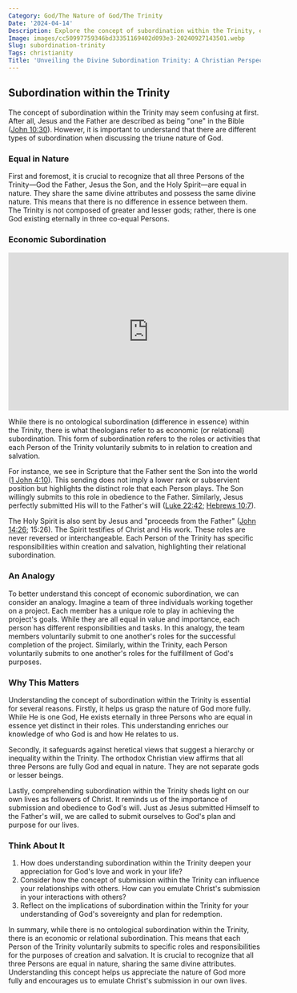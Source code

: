 ```yaml
---
Category: God/The Nature of God/The Trinity
Date: '2024-04-14'
Description: Explore the concept of subordination within the Trinity, examining the hierarchical relationship and roles of the Father, Son, and Holy Spirit in Christian theology. Delve into how this theological principle shapes beliefs about divinity and unity within the Christian faith.
Image: images/cc50997759346bd33351169402d093e3-20240927143501.webp
Slug: subordination-trinity
Tags: christianity
Title: 'Unveiling the Divine Subordination Trinity: A Christian Perspective'
---
```


## Subordination within the Trinity

The concept of subordination within the Trinity may seem confusing at first. After all, Jesus and the Father are described as being "one" in the Bible ([John 10:30](https://www.bibleref.com/John/10/John-10-30.html)). However, it is important to understand that there are different types of subordination when discussing the triune nature of God.

### Equal in Nature

First and foremost, it is crucial to recognize that all three Persons of the Trinity—God the Father, Jesus the Son, and the Holy Spirit—are equal in nature. They share the same divine attributes and possess the same divine nature. This means that there is no difference in essence between them. The Trinity is not composed of greater and lesser gods; rather, there is one God existing eternally in three co-equal Persons.

### Economic Subordination


<iframe width="560" height="315" src="https://www.youtube.com/embed/VM2UE6MIKzM" frameborder="0" allow="autoplay; encrypted-media" allowfullscreen></iframe>


While there is no ontological subordination (difference in essence) within the Trinity, there is what theologians refer to as economic (or relational) subordination. This form of subordination refers to the roles or activities that each Person of the Trinity voluntarily submits to in relation to creation and salvation.

For instance, we see in Scripture that the Father sent the Son into the world ([1 John 4:10](https://www.bibleref.com/1-John/4/1-John-4-10.html)). This sending does not imply a lower rank or subservient position but highlights the distinct role that each Person plays. The Son willingly submits to this role in obedience to the Father. Similarly, Jesus perfectly submitted His will to the Father's will ([Luke 22:42](https://www.bibleref.com/Luke/22/Luke-22-42.html); [Hebrews 10:7](https://www.bibleref.com/Hebrews/10/Hebrews-10-7.html)).

The Holy Spirit is also sent by Jesus and "proceeds from the Father" ([John 14:26](https://www.bibleref.com/John/14/John-14-26.html); 15:26). The Spirit testifies of Christ and His work. These roles are never reversed or interchangeable. Each Person of the Trinity has specific responsibilities within creation and salvation, highlighting their relational subordination.

### An Analogy

To better understand this concept of economic subordination, we can consider an analogy. Imagine a team of three individuals working together on a project. Each member has a unique role to play in achieving the project's goals. While they are all equal in value and importance, each person has different responsibilities and tasks. In this analogy, the team members voluntarily submit to one another's roles for the successful completion of the project. Similarly, within the Trinity, each Person voluntarily submits to one another's roles for the fulfillment of God's purposes.

### Why This Matters

Understanding the concept of subordination within the Trinity is essential for several reasons. Firstly, it helps us grasp the nature of God more fully. While He is one God, He exists eternally in three Persons who are equal in essence yet distinct in their roles. This understanding enriches our knowledge of who God is and how He relates to us.

Secondly, it safeguards against heretical views that suggest a hierarchy or inequality within the Trinity. The orthodox Christian view affirms that all three Persons are fully God and equal in nature. They are not separate gods or lesser beings.

Lastly, comprehending subordination within the Trinity sheds light on our own lives as followers of Christ. It reminds us of the importance of submission and obedience to God's will. Just as Jesus submitted Himself to the Father's will, we are called to submit ourselves to God's plan and purpose for our lives.

### Think About It

1. How does understanding subordination within the Trinity deepen your appreciation for God's love and work in your life?
2. Consider how the concept of submission within the Trinity can influence your relationships with others. How can you emulate Christ's submission in your interactions with others?
3. Reflect on the implications of subordination within the Trinity for your understanding of God's sovereignty and plan for redemption.

In summary, while there is no ontological subordination within the Trinity, there is an economic or relational subordination. This means that each Person of the Trinity voluntarily submits to specific roles and responsibilities for the purposes of creation and salvation. It is crucial to recognize that all three Persons are equal in nature, sharing the same divine attributes. Understanding this concept helps us appreciate the nature of God more fully and encourages us to emulate Christ's submission in our own lives.